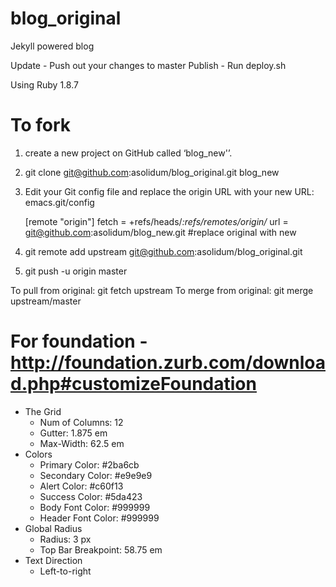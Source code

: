 blog_original
===================

Jekyll powered blog

Update - Push out your changes to master
Publish - Run deploy.sh

Using Ruby 1.8.7

To fork
=======
1) create a new project on GitHub called ‘blog_new'’.
2) git clone git@github.com:asolidum/blog_original.git blog_new
3) Edit your Git config file and replace the origin URL with your new URL:
   emacs.git/config

   [remote "origin"]
           fetch = +refs/heads/*:refs/remotes/origin/*
           url = git@github.com:asolidum/blog_new.git #replace original with new
4) git remote add upstream git@github.com:asolidum/blog_original.git
5) git push -u origin master

To pull from original: git fetch upstream
To merge from original: git merge upstream/master

For foundation - http://foundation.zurb.com/download.php#customizeFoundation
=======
* The Grid
  * Num of Columns:  12
  * Gutter: 1.875 em
  * Max-Width: 62.5 em
* Colors
  * Primary Color: #2ba6cb
  * Secondary Color: #e9e9e9
  * Alert Color: #c60f13
  * Success Color: #5da423
  * Body Font Color: #999999
  * Header Font Color: #999999
* Global Radius
  * Radius: 3 px
  * Top Bar Breakpoint: 58.75 em
* Text Direction
  * Left-to-right
